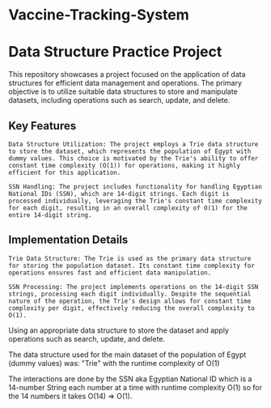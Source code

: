 # Vaccine-Tracking-System
# Data Structure Practice Project

This repository showcases a project focused on the application of data structures for efficient data management and operations. The primary objective is to utilize suitable data structures to store and manipulate datasets, including operations such as search, update, and delete.
## Key Features

    Data Structure Utilization: The project employs a Trie data structure to store the dataset, which represents the population of Egypt with dummy values. This choice is motivated by the Trie's ability to offer constant time complexity (O(1)) for operations, making it highly efficient for this application.

    SSN Handling: The project includes functionality for handling Egyptian National IDs (SSN), which are 14-digit strings. Each digit is processed individually, leveraging the Trie's constant time complexity for each digit, resulting in an overall complexity of O(1) for the entire 14-digit string.
## Implementation Details

    Trie Data Structure: The Trie is used as the primary data structure for storing the population dataset. Its constant time complexity for operations ensures fast and efficient data manipulation.

    SSN Processing: The project implements operations on the 14-digit SSN strings, processing each digit individually. Despite the sequential nature of the operation, the Trie's design allows for constant time complexity per digit, effectively reducing the overall complexity to O(1).

Using an appropriate data structure to store the dataset and apply operations such as search, update, and delete.

The data structure used for the main dataset of the population of Egypt (dummy values) was:
"Trie" with the runtime complexity of O(1)

The interactions are done by the SSN aka Egyptian National ID which is a 14-number String each number at a time with runtime complexity O(1) so for the 14 numbers it takes O(14) => O(1).
